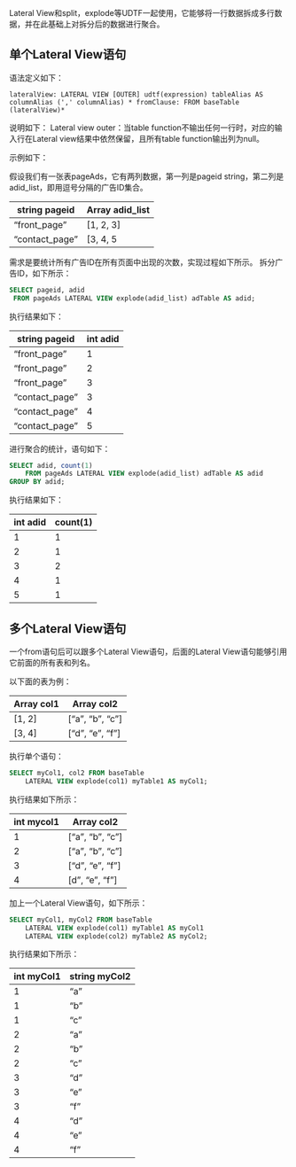 Lateral View和split，explode等UDTF一起使用，它能够将一行数据拆成多行数据，并在此基础上对拆分后的数据进行聚合。

## 单个Lateral View语句
语法定义如下：

    lateralView: LATERAL VIEW [OUTER] udtf(expression) tableAlias AS columnAlias (',' columnAlias) * fromClause: FROM baseTable (lateralView)*

说明如下：
Lateral view outer：当table function不输出任何一行时，对应的输入行在Lateral view结果中依然保留，且所有table function输出列为null。

示例如下：

假设我们有一张表pageAds，它有两列数据，第一列是pageid string，第二列是adid_list，即用逗号分隔的广告ID集合。

| string pageid	| Array<int> adid_list |
| ------------- | -------------------- |
| “front_page”	 | [1, 2, 3] |
| “contact_page” |	[3, 4, 5 
  
需求是要统计所有广告ID在所有页面中出现的次数，实现过程如下所示。
拆分广告ID，如下所示：

```sql
SELECT pageid, adid 
 FROM pageAds LATERAL VIEW explode(adid_list) adTable AS adid;
```

执行结果如下：

| string pageid	| int adid |
| ------------ | --------- |
|“front_page”	|1|
|“front_page”	|2|
|“front_page”	|3|
|“contact_page”	|3|
|“contact_page”	|4|
|“contact_page”	|5|

进行聚合的统计，语句如下：

```sql
SELECT adid, count(1) 
    FROM pageAds LATERAL VIEW explode(adid_list) adTable AS adid
GROUP BY adid;
```

执行结果如下：

| int adid | count(1)| 
| ------------ | --------- |
| 1 | 	1| 
| 2 | 	1| 
| 3 | 	2| 
| 4	|   1| 
| 5	|   1| 
  
## 多个Lateral View语句
一个from语句后可以跟多个Lateral View语句，后面的Lateral View语句能够引用它前面的所有表和列名。

以下面的表为例：

|Array<int> col1 |	Array<string> col2|
| ------------ | --------- |
|[1, 2]	|[“a”, “b”, “c”]|
|[3, 4]	|[“d”, “e”, “f”]|
    
执行单个语句：

```sql
SELECT myCol1, col2 FROM baseTable
    LATERAL VIEW explode(col1) myTable1 AS myCol1;
```

执行结果如下所示：

|int mycol1	|Array<string> col2|
| ------------ | --------- |
|1	|[“a”, “b”, “c”]|
|2	|[“a”, “b”, “c”]|
|3	|[“d”, “e”, “f”]|
|4	|[d”, “e”, “f”]|
    
加上一个Lateral View语句，如下所示：

```sql
SELECT myCol1, myCol2 FROM baseTable
    LATERAL VIEW explode(col1) myTable1 AS myCol1
    LATERAL VIEW explode(col2) myTable2 AS myCol2;
```

执行结果如下所示：

|int myCol1	|string myCol2|
| ------------ | --------- |
|1	|“a”|
|1	|“b”|
|1	|“c”|
|2	|“a”|
|2	|“b”|
|2	|“c”|
|3	|“d”|
|3	|“e”|
|3	|“f”|
|4	|“d”|
|4	|“e”|
|4	|“f”|
